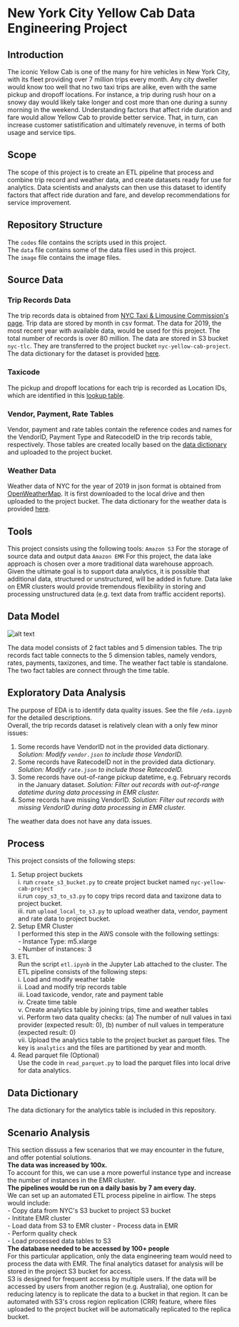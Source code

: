 # New York City Yellow Cab Data Engineering Project 
## Introduction
The iconic Yellow Cab is one of the many for hire vehicles in New York City, with its fleet providing over 7 million trips every month. Any city dweller would know too well that no two taxi trips are alike, even with the same pickup and dropoff locations. For instance, a trip during rush hour on a snowy day would likely take longer and cost more than one during a sunny morning in the weekend. Understanding factors that affect ride duration and fare would allow Yellow Cab to provide better service. That, in turn, can increase customer satistification and ultimately revenuve, in terms of both usage and service tips. 
 
## Scope
The scope of this project is to create an ETL pipeline that process and combine trip record and weather data, and create datasets ready for use for analytics.  Data scientists and analysts can then use this dataset to identify factors that affect ride duration and fare, and develop recommendations for service improvement. 

## Repository Structure
The ```codes``` file contains the scripts used in this project.  
The ```data``` file contains some of the data files used in this project.  
The ```image``` file contains the image files.  

## Source Data
### Trip Records Data
The trip records data is obtained from [NYC Taxi & Limousine Commission's page](https://www1.nyc.gov/site/tlc/about/tlc-trip-record-data.page). Trip data are stored by month in csv format. The data for 2019, the most recent year with available data, would be used for this project. The total number of records is over 80 million. The data are stored in S3 bucket    ```nyc-tlc```. They are transferred to the project bucket  ```nyc-yellow-cab-project```.  The data dictionary for the dataset is provided [here](https://www1.nyc.gov/assets/tlc/downloads/pdf/data_dictionary_trip_records_yellow.pdf).
### Taxicode
The pickup and dropoff locations for each trip is recorded as Location IDs, which are identified in this [lookup table](https://s3.amazonaws.com/nyc-tlc/misc/taxi+_zone_lookup.csv).

### Vendor, Payment, Rate Tables
Vendor, payment and rate tables contain the reference codes and names for the VendorID, Payment Type and RatecodeID in the trip records table, respectively. Those tables are created locally based on the [data dictionary](https://www1.nyc.gov/assets/tlc/downloads/pdf/data_dictionary_trip_records_yellow.pdf) and uploaded to the project bucket.

### Weather Data
Weather data of NYC for the year of 2019 in json format is obtained from [OpenWeatherMap]([https://home.openweathermap.org/history_bulks/new](https://home.openweathermap.org/history_bulks/new)). It is first downloaded to the local drive and then uploaded to the project bucket. The data dictionary for the weather data is provided [here]([https://openweathermap.org/weather-data](https://openweathermap.org/weather-data)).

## Tools
This project consists using the following tools:
```Amazon S3``` For the storage of source data and output data
```Amazon EMR``` For this project, the data lake approach is chosen over a more traditional data warehouse approach. Given the ultimate goal is to support data analytics, it is possible that additional data, structured or unstructured, will be added in future. Data lake on EMR clusters would provide tremendous flexibility in storing and processing unstructured data (e.g. text data from traffic accident reports).

## Data Model

![alt text](https://github.com/georgecctang/nyc_yellow_cab_data_engineering_project/blob/master/image/schema.png "Data Model")

The data model consists of 2 fact tables and 5 dimension tables.
The trip records fact table connects to the 5 dimension tables, namely vendors, rates, payments, taxizones, and time. 
The weather fact table is standalone.  
The two fact tables are connect through the time table.

## Exploratory Data Analysis
The purpose of EDA  is to identify data quality issues. See the file ```/eda.ipynb``` for the detailed descriptions.  
Overall, the trip records dataset is relatively clean with a only few minor issues:
1. Some records have VendorID not in the provided data dictionary. *Solution: Modify ```vendor.json``` to include those VendorID.*
2. Some records have RatecodeID not in the provided data dictionary. *Solution: Modify ```rate.json``` to include those RatecodeID.*
3. Some records have out-of-range pickup datetime, e.g. February records in the January dataset. *Solution: Filter out records with out-of-range datetime during data processing in EMR cluster.*
4. Some records have missing VendorID. *Solution: Filter out records with missing VendorID during data processing in EMR cluster.*

The weather data does not have any data issues. 
## Process
This project consists of  the following steps:  
1. Setup project buckets  
	i. run ```create_s3_bucket.py``` to create project bucket named ```nyc-yellow-cab-project```  
	ii.run ```copy_s3_to_s3.py``` to copy trips record data and taxizone data to project bucket.  
	iii. run ```upload_local_to_s3.py``` to upload weather data, vendor, payment and rate data to project bucket.  
2. Setup EMR Cluster  
I performed this step in the AWS console with the following settings:  
		- Instance Type: m5.xlarge  
		- Number of instances: 3  
3. ETL  
	Run the script ```etl.ipynb``` in the Jupyter Lab attached to the cluster. The ETL pipeline consists of the following steps:  
	i. Load and modify weather table  
	ii. Load and modify trip records table  
	iii. Load taxicode, vendor, rate and payment table  
	iv. Create time table  
	v. Create analytics table by joining trips, time and weather tables  
	vi. Perform two data quality checks: (a) The number of null values in taxi provider (expected result: 0), (b) number of null values in temperature (expected result: 0)  
	vii. Upload the analytics table to the project bucket as parquet files. The key is ```analytics``` and the files are partitioned by year and month.  
4. Read parquet file (Optional)  
Use the code in ```read_parquet.py``` to load the parquet files into local drive for data analytics.

## Data Dictionary
The data dictionary for the analytics table is included in this repository. 
## Scenario Analysis
This section dissuss a few scenarios that we may encounter in the future, and offer potential solutions.  
**The data was increased by 100x.**  
To account for this, we can use a more powerful instance type and increase the number of instances in the EMR cluster.  
**The pipelines would be run on a daily basis by 7 am every day.**  
 We can set up an automated ETL process pipeline in airflow. The steps would include:  
	 - Copy data from NYC's S3 bucket to project S3 bucket  
	 - Inititate EMR cluster  
	 - Load data from S3 to EMR cluster
	 - Process data in EMR   
	 - Perform quality check  
	 - Load processed data tables to S3  
**The database needed to be accessed by 100+ people**  
For this particular application, only the data engineering team would need to process the data with EMR. The final analytics dataset for analysis will be stored in the project S3 bucket for access.  
S3 is designed for frequent access by multiple users. If the data will be accessed by users from another region (e.g. Australia), one option for reducing latency is to replicate the data to a bucket in that region. It can be automated with S3's cross region replication (CRR) feature, where files uploaded to the project bucket will be automatically replicated to the replica bucket. 
